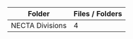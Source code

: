 | Folder          |   Files / Folders |
|-----------------|-------------------|
| NECTA Divisions |                 4 |